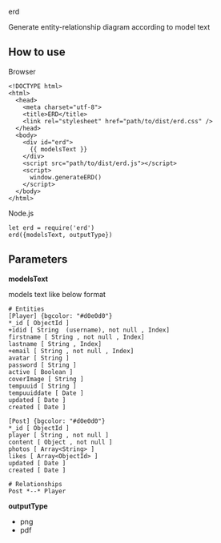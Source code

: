 erd

Generate entity-relationship diagram according to model text

## How to use

Browser

```
<!DOCTYPE html>
<html>
  <head>
    <meta charset="utf-8">
    <title>ERD</title>
    <link rel="stylesheet" href="path/to/dist/erd.css" />
  </head>
  <body>
    <div id="erd"> 
      {{ modelsText }}
    </div>
    <script src="path/to/dist/erd.js"></script>
    <script>
      window.generateERD()
    </script>
  </body>
</html>
```

Node.js
```
let erd = require('erd')
erd({modelsText, outputType})
```

## Parameters
**modelsText**

models text like below format
```
# Entities
[Player] {bgcolor: "#d0e0d0"}
*_id [ ObjectId ]
+idid [ String  (username), not null , Index]
firstname [ String , not null , Index]
lastname [ String , Index]
+email [ String , not null , Index]
avatar [ String ]
password [ String ]
active [ Boolean ]
coverImage [ String ]
tempuuid [ String ]
tempuuiddate [ Date ]
updated [ Date ]
created [ Date ]

[Post] {bgcolor: "#d0e0d0"}
*_id [ ObjectId ]
player [ String , not null ]
content [ Object , not null ]
photos [ Array<String> ]
likes [ Array<ObjectId> ]
updated [ Date ]
created [ Date ]

# Relationships
Post *--* Player
```

**outputType**

* png
* pdf